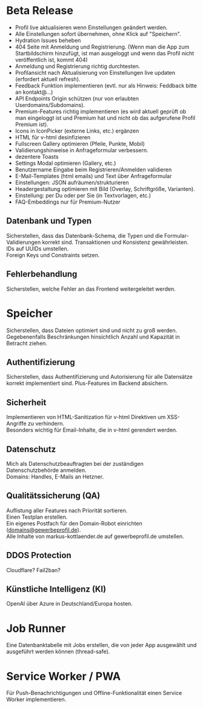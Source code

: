 # Beta Release

- Profil live aktualisieren wenn Einstellungen geändert werden.
- Alle Einstellungen sofort übernehmen, ohne Klick auf "Speichern".
- Hydration Issues beheben
- 404 Seite mit Anmeldung und Registrierung. (Wenn man die App zum Startbildschirm hinzufügt, ist man ausgeloggt und wenn das Profil nicht veröffentlich ist, kommt 404)
- Anmeldung und Registrierung richtig durchtesten.
- Profilansicht nach Aktualisierung von Einstellungen live updaten (erfordert aktuell refresh).
- Feedback Funktion implementieren (evtl. nur als Hinweis: Feddback bitte an kontakt@...)
- API Endpoints Origin schützen (nur von erlaubten Userdomains/Subdomains).
- Premium-Features richtig implementieren (es wird aktuell geprüft ob man eingeloggt ist und Premium hat und nicht ob das aufgerufene Profil Premium ist).
- Icons in IconPicker (externe Links, etc.) ergänzen
- HTML für v-html desinfizieren
- Fullscreen Gallery optimieren (Pfeile, Punkte, Mobil)
- Validierungshinweise in Anfrageformular verbessern.
- dezentere Toasts
- Settings Modal optimieren (Gallery, etc.)
- Benutzername Eingabe beim Registrieren/Anmelden validieren
- E-Mail-Templates (html emails) und Text über Anfrageformular
- Einstellungen: JSON aufräumen/strukturieren
- Headergestaltung optimieren mit Bild (Overlay, Schriftgröße, Varianten).
- Einstellung: per Du oder per Sie (in Textvorlagen, etc.)
- FAQ-Embeddings nur für Premium-Nutzer

## Datenbank und Typen

Sicherstellen, dass das Datenbank-Schema, die Typen und die Formular-Validierungen korrekt sind.
Transaktionen und Konsistenz gewährleisten.
IDs auf UUIDs umstellen.  
Foreign Keys und Constraints setzen.

## Fehlerbehandlung

Sicherstellen, welche Fehler an das Frontend weitergeleitet werden.

# Speicher

Sicherstellen, dass Dateien optimiert sind und nicht zu groß werden.  
Gegebenenfalls Beschränkungen hinsichtlich Anzahl und Kapazität in Betracht ziehen.

## Authentifizierung

Sicherstellen, dass Authentifizierung und Autorisierung für alle Datensätze korrekt implementiert sind.
Plus-Features im Backend absichern.

## Sicherheit

Implementieren von HTML-Sanitization für v-html Direktiven um XSS-Angriffe zu verhindern.  
Besonders wichtig für Email-Inhalte, die in v-html gerendert werden.

## Datenschutz

Mich als Datenschutzbeauftragten bei der zuständigen Datenschutzbehörde anmelden.  
Domains: Handles, E-Mails an Hetzner.

## Qualitätssicherung (QA)

Auflistung aller Features nach Priorität sortieren.  
Einen Testplan erstellen.  
Ein eigenes Postfach für den Domain-Robot einrichten (domains@gewerbeprofil.de).  
Alle Inhalte von markus-kottlaender.de auf gewerbeprofil.de umstellen.

## DDOS Protection

Cloudflare? Fail2ban?

## Künstliche Intelligenz (KI)

OpenAI über Azure in Deutschland/Europa hosten.

# Job Runner

Eine Datenbanktabelle mit Jobs erstellen, die von jeder App ausgewählt und ausgeführt werden können (thread-safe).

# Service Worker / PWA

Für Push-Benachrichtigungen und Offline-Funktionalität einen Service Worker implementieren.